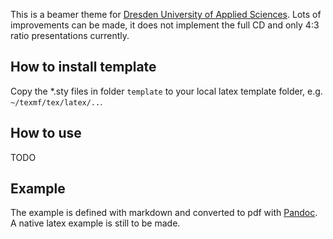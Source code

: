 This is a beamer theme for [Dresden University of Applied Sciences](https://www.htw-dresden.de).
Lots of improvements can be made, it does not implement the full CD and only 4:3 ratio presentations currently.
 
How to install template
---------------------------

Copy the *.sty files in folder `template` to your local latex template folder, e.g. `~/texmf/tex/latex/..`. 


How to use 
--------------

TODO

Example
-----------

The example is defined with markdown and converted to pdf with [Pandoc](http://pandoc.org/). A native latex example is still to be made.

